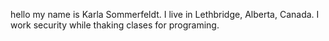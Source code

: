 hello my name is Karla Sommerfeldt. I live in Lethbridge, Alberta, Canada. I work security while thaking clases for programing. 
